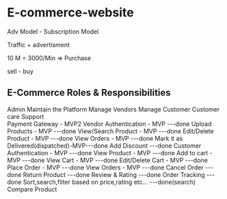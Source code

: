 # E-commerce-website

Adv Model - 
Subscription Model

Traffic + advertisment 

10 M = 3000/Min =>  Purchase

sell - buy

E-Commerce 
Roles & Responsibilities
-------------------------
Admin
    Maintain the Platform
    Manage Vendors
    Manage Customer
    Customer care Support    
    Payment Gateway - MVP2
Vendor
    Authentication - MVP 		---done
    Upload Products - MVP		---done
    View/Search Product - MVP		---done
    Edit/Delete Product - MVP		---done
    View Orders - MVP			---done
    Mark it as Delivered(dispatched)-MVP---done 
    Add Discount			---done
Customer
    Authentication - MVP		---done
    View Product - MVP			---done
    Add to cart - MVP			---done
    View Cart - MVP			---done
    Edit/Delete Cart - MVP		---done
    Place Order - MVP			---done
    View Orders - MVP			---done
    Cancel Order			---done
    Return Product			---done
    Review & Rating			---done
    Order Tracking			---done
    Sort,search,filter based on price,rating etc... ---done(search)
    Compare Product
    
